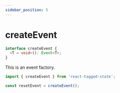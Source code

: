 ```yaml
---
sidebar_position: 5
---
```


# createEvent

```typescript
interface createEvent {
  <T = void>(): Event<T>;
}
```

This is an event factory.

```typescript
import { createEvent } from 'react-tagged-state';

const resetEvent = createEvent();
```
